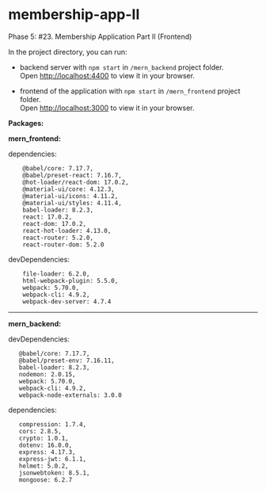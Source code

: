 # membership-app-II

Phase 5: #23. Membership Application Part II (Frontend)

In the project directory, you can run:

* backend server with `npm start` in `/mern_backend` project folder.\
Open [http://localhost:4400](http://localhost:4400) to view it in your browser.

* frontend of the application with `npm start` in `/mern_frontend` project folder.\
Open [http://localhost:3000](http://localhost:3000) to view it in your browser.


**Packages:**

**mern_frontend:**

dependencies:
       
        @babel/core: 7.17.7,
        @babel/preset-react: 7.16.7,
        @hot-loader/react-dom: 17.0.2,
        @material-ui/core: 4.12.3,
        @material-ui/icons: 4.11.2,
        @material-ui/styles: 4.11.4,
        babel-loader: 8.2.3,
        react: 17.0.2,
        react-dom: 17.0.2,
        react-hot-loader: 4.13.0,
        react-router: 5.2.0,
        react-router-dom: 5.2.0
  
devDependencies:
       
        file-loader: 6.2.0,
        html-webpack-plugin: 5.5.0,
        webpack: 5.70.0,
        webpack-cli: 4.9.2,
        webpack-dev-server: 4.7.4
  
----------------------------------

  **mern_backend:**
 
 devDependencies:
   
       @babel/core: 7.17.7,
       @babel/preset-env: 7.16.11,
       babel-loader: 8.2.3,
       nodemon: 2.0.15,
       webpack: 5.70.0,
       webpack-cli: 4.9.2,
       webpack-node-externals: 3.0.0
  
  dependencies:
    
       compression: 1.7.4,
       cors: 2.8.5,
       crypto: 1.0.1,
       dotenv: 16.0.0,
       express: 4.17.3,
       express-jwt: 6.1.1,
       helmet: 5.0.2,
       jsonwebtoken: 8.5.1,
       mongoose: 6.2.7
